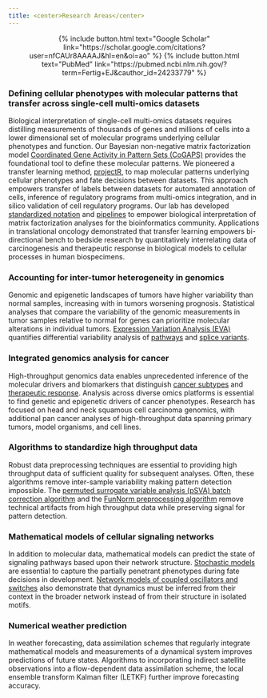 ```yaml
---
title: <center>Research Areas</center>
---
```

<p>
  <div><center>{% include button.html text="Google Scholar" link="https://scholar.google.com/citations?user=nfCAUr8AAAAJ&hl=en&oi=ao" %} {% include button.html text="PubMed" link="https://pubmed.ncbi.nlm.nih.gov/?term=Fertig+EJ&cauthor_id=24233779" %}</center></div>
</p>

### Defining cellular phenotypes with molecular patterns that transfer across single-cell multi-omics datasets

Biological interpretation of single-cell multi-omics datasets requires distilling measurements of thousands of genes and millions of cells into a lower dimensional set of molecular programs underlying cellular phenotypes and function. Our Bayesian non-negative matrix factorization model <a href="https://www.bioconductor.org/packages/release/bioc/html/CoGAPS.html" target="_blank">Coordinated Gene Activity in Pattern Sets (CoGAPS)</a> provides the foundational tool to define these molecular patterns. We pioneered a transfer learning method, <a href="https://www.bioconductor.org/packages/release/bioc/html/projectR.html" target="_blank">projectR</a>, to map molecular patterns underlying cellular phenotypes and fate decisions between datasets. This approach empowers transfer of labels between datasets for automated annotation of cells, inference of regulatory programs from multi-omics integration, and in silico validation of cell regulatory programs. Our lab has developed <a href="https://pubmed.ncbi.nlm.nih.gov/30143323/" target="_blank">standardized notation</a> and <a href="https://doi.org/10.1101/2022.07.09.499398" target="_blank">pipelines</a> to empower biological interpretation of matrix factorization analyses for the bioinformatics community. Applications in translational oncology demonstrated that transfer learning empowers bi-directional bench to bedside research by quantitatively interrelating data of carcinogenesis and therapeutic response in biological models to cellular processes in human biospecimens.  

### Accounting for inter-tumor heterogeneity in genomics

Genomic and epigenetic landscapes of tumors have higher variability than normal samples, increasing with in tumors worsening prognosis. Statistical analyses that compare the variability of the genomic measurements in tumor samples relative to normal for genes can prioritize molecular alterations in individual tumors. <a href="https://www.bioconductor.org/packages/release/bioc/html/GSReg.html" target="_blank">Expression Variation Analysis (EVA)</a> quantifies differential variability analysis of <a href="https://dx.doi.org/10.4137%2FCIN.S14066" target="_blank">pathways</a> and <a href="https://doi.org/10.1101/091637" target="_blank">splice variants</a>.

### Integrated genomics analysis for cancer

High-throughput genomics data enables unprecedented inference of the molecular drivers and biomarkers that distinguish <a href="http://journals.plos.org/plosone/article?id=10.1371/journal.pone.0078127" target="_blank">cancer subtypes</a> and <a href="https://doi.org/10.18632/oncotarget.12075" target="_blank">therapeutic response</a>. Analysis across diverse omics platforms is essential to find genetic and epigenetic drivers of cancer phenotypes. Research has focused on head and neck squamous cell carcinoma genomics, with additional pan cancer analyses of high-throughput data spanning primary tumors, model organisms, and cell lines.

### Algorithms to standardize high throughput data

Robust data preprocessing techniques are essential to providing high throughput data of sufficient quality for subsequent analyses. Often, these algorithms remove inter-sample variability making pattern detection impossible. The <a href="https://www.bioconductor.org/packages/release/bioc/html/sva.html" target="_blank">permuted surrogate variable analysis (pSVA) batch correction algorithm</a> and the <a href="http://bioconductor.org/packages/release/bioc/html/minfi.html" target="_blank">FunNorm preprocessing algorithm</a> remove technical artifacts from high throughput data while preserving signal for pattern detection.

### Mathematical models of cellular signaling networks

In addition to molecular data, mathematical models can predict the state of signaling pathways based upon their network structure. <a href="https://dx.doi.org/10.3389%2Ffgene.2011.00077" target="_blank">Stochastic models</a> are essential to capture the partially penetrant phenotypes during fate decisions in development. <a href="https://www.ncbi.nlm.nih.gov/pmc/articles/PMC3795755/" target="_blank">Network models of coupled oscillators and switches</a> also demonstrate that dynamics must be inferred from their context in the broader network instead of from their structure in isolated motifs.

### Numerical weather prediction

In weather forecasting, data assimilation schemes that regularly integrate mathematical models and measurements of a dynamical system improves predictions of future states. Algorithms to incorporating indirect satellite observations into a flow-dependent data assimilation scheme, the local ensemble transform Kalman filter (LETKF) further improve forecasting accuracy.

<!-- <div><center>{% include button.html text="Publications" link="https://fertiglab.github.io/publications/" %}</center></div>
<be> -->
